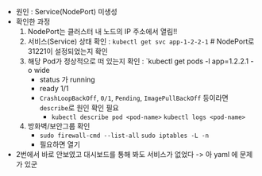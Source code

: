 
- 원인 : Service(NodePort) 미생성
- 확인한 과정 
	1. NodePort는 클러스터 내 노드의 IP 주소에서 열림!!
	2. 서비스(Service) 상태 확인 : `kubectl get svc app-1-2-2-1` # NodePort로 31221이 설정되었는지 확인
	3. 해당 Pod가 정상적으로 떠 있는지 확인 : `kubectl get pods -l app=1.2.2.1 -o wide
		- status 가 running 
		- ready 1/1
		- `CrashLoopBackOff`, `0/1`, `Pending`, `ImagePullBackOff` 등이라면 `describe`로 원인 확인 필요
			- `kubectl describe pod <pod-name>` `kubectl logs <pod-name>`
	4. 방화벽/보안그룹 확인 
		 - `sudo firewall-cmd --list-all` `sudo iptables -L -n`
		 - 필요하면 열기 
- 2번에서 바로 안보였고 대시보드를 통해 봐도 서비스가 없었다 -> 아 yaml 에 문제가 있군 


